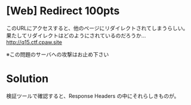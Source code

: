 # [Web] Redirect 100pts
このURLにアクセスすると、他のページにリダイレクトされてしまうらしい。\
果たしてリダイレクトはどのようにされているのだろうか… \
http://q15.ctf.cpaw.site

※この問題のサーバへの攻撃はお止め下さい
# Solution
検証ツールで確認すると、Response Headers の中にそれらしきものが。

